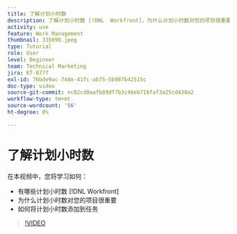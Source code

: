```yaml
---
title: 了解计划小时数
description: 了解计划小时数 [!DNL  Workfront]，为什么计划小时数对您的项目很重要，以及如何向任务添加计划小时数。
activity: use
feature: Work Management
thumbnail: 335090.jpeg
type: Tutorial
role: User
level: Beginner
team: Technical Marketing
jira: KT-8777
exl-id: 76bde9ac-74de-41fc-ab75-5b987b42515c
doc-type: video
source-git-commit: ec82cd0aafb89df7b3c46eb716faf3a25cd438a2
workflow-type: tm+mt
source-wordcount: '56'
ht-degree: 0%

---
```


# 了解计划小时数

在本视频中，您将学习如何：

* 有哪些计划小时数 [!DNL  Workfront]
* 为什么计划小时数对您的项目很重要
* 如何将计划小时数添加到任务

>[!VIDEO](https://video.tv.adobe.com/v/335090/?quality=12&learn=on)


<!---
learn more urls:
Overview of task duration and duration type
Planned hours overview
--->
